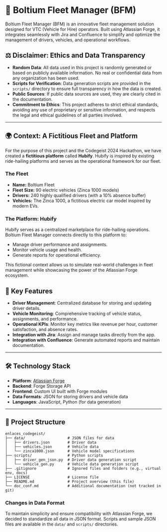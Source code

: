 # 🚗 Boltium Fleet Manager (BFM)

Boltium Fleet Manager (BFM) is an innovative fleet management solution designed for VTC (Vehicle for Hire) operators. Built using Atlassian Forge, it integrates seamlessly with Jira and Confluence to simplify and optimize the management of drivers, vehicles, and operational workflows.


## ⚖️ Disclaimer: Ethics and Data Transparency

- **Random Data**: All data used in this project is randomly generated or based on publicly available information. No real or confidential data from any organization has been used.
- **Scripts for Verification**: Data generation scripts are provided in the `scripts/` directory to ensure full transparency in how the data is created.
- **Public Sources**: If public data sources are used, they are clearly cited in the documentation.
- **Commitment to Ethics**: This project adheres to strict ethical standards, avoiding any use of proprietary or sensitive information, and respects the legal and ethical guidelines of all parties involved.

---
## 🌍 Context: A Fictitious Fleet and Platform

For the purpose of this project and the Codegeist 2024 Hackathon, we have created a **fictitious platform** called **Hubify**. Hubify is inspired by existing ride-hailing platforms and serves as the operational framework for our fleet.

### **The Fleet**
- **Name:** Boltium Fleet
- **Fleet Size:** 90 electric vehicles (Zinca 1000 models)
- **Drivers:** 240 highly qualified drivers (with a 10% absence buffer)
- **Vehicles:** The Zinca 1000, a fictitious electric car model inspired by modern EVs.

### **The Platform: Hubify**
Hubify serves as a centralized marketplace for ride-hailing operations. Boltium Fleet Manager connects directly to this platform to:
- Manage driver performance and assignments.
- Monitor vehicle usage and health.
- Generate reports for operational efficiency.

This fictional context allows us to simulate real-world challenges in fleet management while showcasing the power of the Atlassian Forge ecosystem.

## 🌟 Key Features

- **Driver Management**: Centralized database for storing and updating driver details.
- **Vehicle Monitoring**: Comprehensive tracking of vehicle status, assignments, and performance.
- **Operational KPIs**: Monitor key metrics like revenue per hour, customer satisfaction, and absence rates.
- **Integration with Jira**: Assign and manage tasks directly from the app.
- **Integration with Confluence**: Generate automated reports and maintain documentation.

---

## 🛠️ Technology Stack

- **Platform**: [Atlassian Forge](https://developer.atlassian.com/platform/forge/)
- **Backend**: Forge Storage API
- **Frontend**: Custom UI built with Forge modules
- **Data Formats**: JSON for storing drivers and vehicle data
- **Languages**: JavaScript, Python (for data generation)

---

## 📂 Project Structure

```plaintext
enlaces_codegeist/
├── data/                   # JSON files for data
│   ├── drivers.json        # Driver data
│   ├── vehicles.json       # Vehicle data
│   └── zinca1000.json      # Vehicle model specifications
├── scripts/                # Python scripts
│   ├── driver_gen_json.py  # Driver data generation script
│   └── vehicle_gen.py      # Vehicle data generation script
├── .gitignore              # Ignored files and folders (e.g., virtual env, docs)
├── LICENSE                 # License file
├── README.md               # Project overview (this file)
└── doc_conf.md             # Additional documentation (not tracked in git)
```
### Changes in Data Format
To maintain simplicity and ensure compatibility with Atlassian Forge, we decided to standardize all data in JSON format. Scripts and sample JSON files are available in the `data/` and `scripts/` directories.



